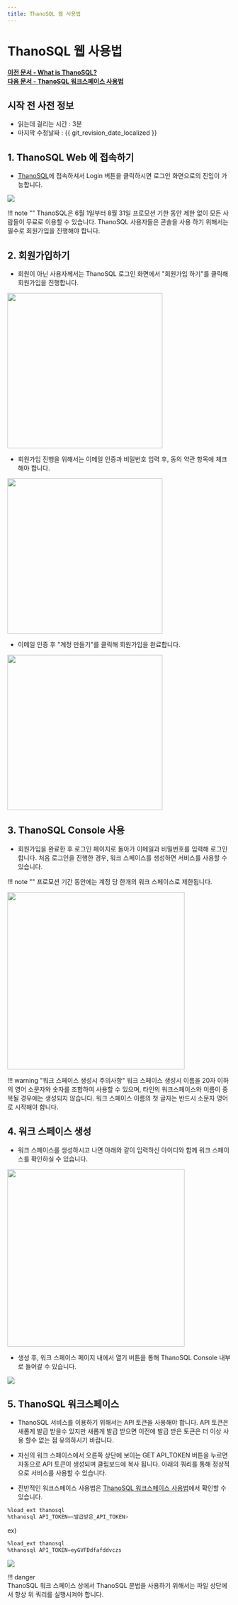 ```yaml
---
title: ThanoSQL 웹 사용법
---
```


# __ThanoSQL 웹 사용법__ 

**[이전 문서 - What is ThanoSQL?](/)** <br>**[다음 문서 - ThanoSQL 워크스페이스 사용법](/quick_start/hello_ThanoSQL/)**

## 시작 전 사전 정보

- 읽는데 걸리는 시간 : 3분
- 마지막 수정날짜 : {{ git_revision_date_localized }}

## __1. ThanoSQL Web 에 접속하기__

- [ThanoSQL](https://www.thanosql.ai/)에 접속하셔서 Login 버튼을 클릭하시면 로그인 화면으로의 진입이 가능합니다.

<a href = "/img/quick_start/img0.png">
      <img src = "/img/quick_start/img0.png"></img>
</a>

!!! note ""
      ThanoSQL은 6월 1일부터 8월 31일 프로모션 기한 동안 제한 없이 모든 사람들이 무료로 이용할 수 있습니다.
      ThanoSQL 사용자들은 콘솔을 사용 하기 위해서는 필수로 회원가입을 진행해야 합니다.


## __2. 회원가입하기__

- 회원이 아닌 사용자께서는 ThanoSQL 로그인 화면에서 "회원가입 하기"를 클릭해 회원가입을 진행합니다.

<a href = "/img/quick_start/img1.png">
      <img src = "/img/quick_start/img1.png" width = 350px></img>
</a>

- 회원가입 진행을 위해서는 이메일 인증과 비밀번호 입력 후, 동의 약관 항목에 체크해야 합니다. 

<a href = "/img/quick_start/img2.png">
      <img src = "/img/quick_start/img2.png" width=350px></img>
</a>

- 이메일 인증 후 "계정 만들기"를 클릭해 회원가입을 완료합니다.

<a href = "/img/quick_start/signup_complete.png">
      <img src = "/img/quick_start/signup_complete.png" width=350px></img>
</a>

## __3. ThanoSQL Console 사용__

- 회원가입을 완료한 후 로그인 페이지로 돌아가 이메일과 비밀번호를 입력해 로그인합니다.
처음 로그인을 진행한 경우, 워크 스페이스를 생성하면 서비스를 사용할 수 있습니다.

!!! note ""
      프로모션 기간 동안에는 계정 당 한개의 워크 스페이스로 제한됩니다.

<a href = "/img/quick_start/img3.png">
      <img src = "/img/quick_start/img3.png" width = 400px></img>
</a>

!!! warning "워크 스페이스 생성시 주의사항" 
      워크 스페이스 생성시 이름을 20자 이하의 영어 소문자와 숫자를 조합하여 사용할 수 있으며, 타인의 워크스페이스와 이름이 중복될 경우에는 생성되지 않습니다. 워크 스페이스 이름의 첫 글자는 반드시 소문자 영어로 시작해야 합니다.

## __4. 워크 스페이스 생성__

- 워크 스페이스를 생성하시고 나면 아래와 같이 입력하신 아이디와 함께 워크 스페이스를 확인하실 수 있습니다. 

<a href = "/img/quick_start/img7.png">
      <img src = "/img/quick_start/img7.png" width = 400px></img>
</a>

- 생성 후, 워크 스페이스 페이지 내에서 열기 버튼을 통해 ThanoSQL Console 내부로 들어갈 수 있습니다.

<a href = "/img/quick_start/img4.png">
      <img src = "/img/quick_start/img4.png"></img>
</a>

## __5. ThanoSQL 워크스페이스__
- ThanoSQL 서비스를 이용하기 위해서는 API 토큰을 사용해야 합니다. API 토큰은 새롭게 발급 받을수 있지만 새롭게 발급 받으면 이전에 발급 받은 토큰은 더 이상 사용 할수 없는 점 유의하시기 바랍니다. 

- 자신의 워크 스페이스에서 오른쪽 상단에 보이는 GET API_TOKEN 버튼을 누르면 자동으로 API 토큰이 생성되며 클립보드에 복사 됩니다. 아래의 쿼리를 통해 정상적으로 서비스를 사용할 수 있습니다. 

- 전반적인 워크스페이스 사용법은 [ThanoSQL 워크스페이스 사용법](/quick_start/hello_ThanoSQL/)에서 확인할 수 있습니다.

```sql
%load_ext thanosql
%thanosql API_TOKEN=<발급받은_API_TOKEN>
```

ex)

```sql
%load_ext thanosql
%thanosql API_TOKEN=eyGVFDdfafddvczs
```

<a href = "/img/quick_start/img6.png">
      <img src = "/img/quick_start/img6.png"></img>
</a>

!!! danger  
      ThanoSQL 워크 스페이스 상에서 ThanoSQL 문법을 사용하기 위해서는 파일 상단에서 항상 위 쿼리를 실행시켜야 합니다. 
